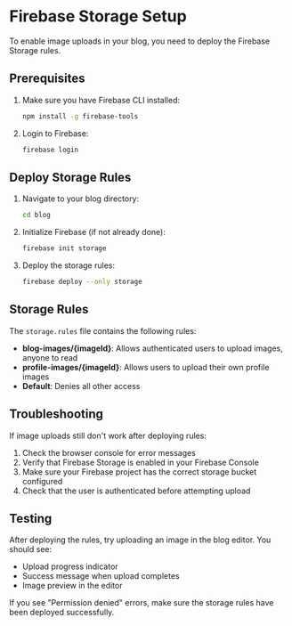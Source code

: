 # Firebase Storage Setup

To enable image uploads in your blog, you need to deploy the Firebase Storage rules.

## Prerequisites

1. Make sure you have Firebase CLI installed:
   ```bash
   npm install -g firebase-tools
   ```

2. Login to Firebase:
   ```bash
   firebase login
   ```

## Deploy Storage Rules

1. Navigate to your blog directory:
   ```bash
   cd blog
   ```

2. Initialize Firebase (if not already done):
   ```bash
   firebase init storage
   ```

3. Deploy the storage rules:
   ```bash
   firebase deploy --only storage
   ```

## Storage Rules

The `storage.rules` file contains the following rules:

- **blog-images/{imageId}**: Allows authenticated users to upload images, anyone to read
- **profile-images/{imageId}**: Allows users to upload their own profile images
- **Default**: Denies all other access

## Troubleshooting

If image uploads still don't work after deploying rules:

1. Check the browser console for error messages
2. Verify that Firebase Storage is enabled in your Firebase Console
3. Make sure your Firebase project has the correct storage bucket configured
4. Check that the user is authenticated before attempting upload

## Testing

After deploying the rules, try uploading an image in the blog editor. You should see:
- Upload progress indicator
- Success message when upload completes
- Image preview in the editor

If you see "Permission denied" errors, make sure the storage rules have been deployed successfully. 